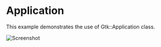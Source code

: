 # Application

This example demonstrates the use of Gtk::Application class.

![Screenshot](../../docs/Pictures/Application.png)
